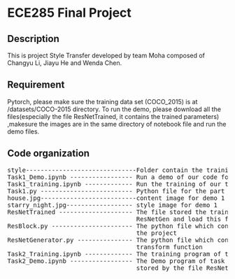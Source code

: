 # ECE285 Final Project 
## Description
This is project Style Transfer developed by team Moha composed of Changyu Li, Jiayu He and Wenda Chen. 

## Requirement
Pytorch, please make sure the training data set (COCO_2015) is at /datasets/COCO-2015 directory. To 
run the demo, please download all the files(especially the file ResNetTrained, it contains the trained parameters) ,makesure the images are in the same directory of notebook file and run the demo files.

## Code organization
<pre>
style------------------------------Folder contain the training images
Task1_Demo.ipynb ----------------- Run a demo of our code for part1  
Task1_training.ipynb ------------- Run the training of our task1 (reproduces Figure 3 and 4 of our report)  
Task1.py ------------------------- Python file for the part 1 demo code
house.jpg--------------------------content image for demo 1
starry_night.jpg------------------ style image for demo 1
ResNetTrained -------------------- The file stored the trained resnet parameters, create an instance of type 
                                   ResNetGen and load this file to get the trained network
ResBlock.py ---------------------- The python file which contained the design of a residual block used in 
                                   the project
ResNetGenerator.py --------------- The python file which contained the design of a ResNet, which is used as 
                                   transform function 
Task2_Training.ipynb ------------- The training program of task 2
Task2_Demo.ipynb ----------------- The Demo program of task 2. The program loads the trained learning parameters 
                                   stored by the file ResNetTrained. 
</pre>
                              
